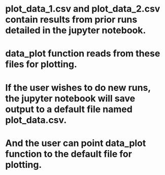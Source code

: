 # plot_data_1.csv and plot_data_2.csv contain results from prior runs detailed in the jupyter notebook. 
# data_plot function reads from these files for plotting.

# If the user wishes to do new runs, the jupyter notebook will save output to a default file named plot_data.csv. 
# And the user can point data_plot function to the default file for plotting.
